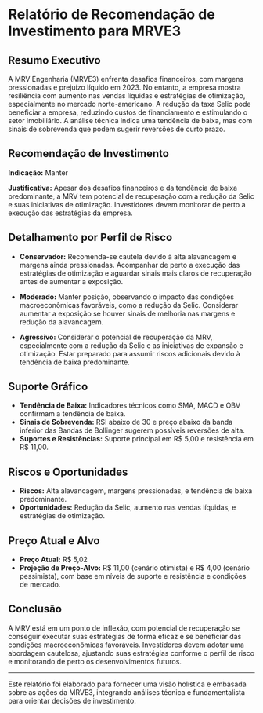 # Relatório de Recomendação de Investimento para MRVE3

## Resumo Executivo
A MRV Engenharia (MRVE3) enfrenta desafios financeiros, com margens pressionadas e prejuízo líquido em 2023. No entanto, a empresa mostra resiliência com aumento nas vendas líquidas e estratégias de otimização, especialmente no mercado norte-americano. A redução da taxa Selic pode beneficiar a empresa, reduzindo custos de financiamento e estimulando o setor imobiliário. A análise técnica indica uma tendência de baixa, mas com sinais de sobrevenda que podem sugerir reversões de curto prazo.

## Recomendação de Investimento
**Indicação:** Manter

**Justificativa:** Apesar dos desafios financeiros e da tendência de baixa predominante, a MRV tem potencial de recuperação com a redução da Selic e suas iniciativas de otimização. Investidores devem monitorar de perto a execução das estratégias da empresa.

## Detalhamento por Perfil de Risco

- **Conservador:** Recomenda-se cautela devido à alta alavancagem e margens ainda pressionadas. Acompanhar de perto a execução das estratégias de otimização e aguardar sinais mais claros de recuperação antes de aumentar a exposição.

- **Moderado:** Manter posição, observando o impacto das condições macroeconômicas favoráveis, como a redução da Selic. Considerar aumentar a exposição se houver sinais de melhoria nas margens e redução da alavancagem.

- **Agressivo:** Considerar o potencial de recuperação da MRV, especialmente com a redução da Selic e as iniciativas de expansão e otimização. Estar preparado para assumir riscos adicionais devido à tendência de baixa predominante.

## Suporte Gráfico

- **Tendência de Baixa:** Indicadores técnicos como SMA, MACD e OBV confirmam a tendência de baixa.
- **Sinais de Sobrevenda:** RSI abaixo de 30 e preço abaixo da banda inferior das Bandas de Bollinger sugerem possíveis reversões de alta.
- **Suportes e Resistências:** Suporte principal em R$ 5,00 e resistência em R$ 11,00.

## Riscos e Oportunidades

- **Riscos:** Alta alavancagem, margens pressionadas, e tendência de baixa predominante.
- **Oportunidades:** Redução da Selic, aumento nas vendas líquidas, e estratégias de otimização.

## Preço Atual e Alvo

- **Preço Atual:** R$ 5,02
- **Projeção de Preço-Alvo:** R$ 11,00 (cenário otimista) e R$ 4,00 (cenário pessimista), com base em níveis de suporte e resistência e condições de mercado.

## Conclusão
A MRV está em um ponto de inflexão, com potencial de recuperação se conseguir executar suas estratégias de forma eficaz e se beneficiar das condições macroeconômicas favoráveis. Investidores devem adotar uma abordagem cautelosa, ajustando suas estratégias conforme o perfil de risco e monitorando de perto os desenvolvimentos futuros.

---

Este relatório foi elaborado para fornecer uma visão holística e embasada sobre as ações da MRVE3, integrando análises técnica e fundamentalista para orientar decisões de investimento.